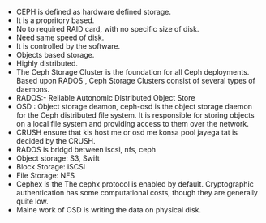 
* CEPH is defined as hardware defined storage.
* It is a propritory based.
* No to required RAID card, with no specific size of disk.
* Need same speed of disk.
* It is controlled by the software.
* Objects based storage. 
* Highly distributed.
* The Ceph Storage Cluster is the foundation for all Ceph deployments. Based upon RADOS , Ceph Storage Clusters consist of several types of daemons.
* RADOS:- Reliable Autonomic Distributed Object Store
* OSD : Object storage deamon, ceph-osd is the object storage daemon for the Ceph distributed file system. It is responsible for storing objects on a local file system and providing access to them over the network.
* CRUSH  ensure that kis host me or osd me konsa pool jayega tat is decided by the CRUSH.
*  RADOS is bridgd between iscsi, nfs, ceph
*  Object storage: S3, Swift
*  Block Storage: iSCSI
*  File Storage: NFS
*  Cephex is the The cephx protocol is enabled by default. Cryptographic authentication has some computational costs, though they are generally quite low.
*  Maine work of OSD is writing the data on physical disk.

